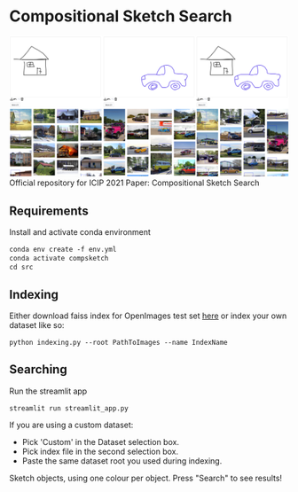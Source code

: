 # Compositional Sketch Search
![Header](examples/header.png)
Official repository for ICIP 2021 Paper: Compositional Sketch Search

## Requirements
Install and activate conda environment
```commandline
conda env create -f env.yml
conda activate compsketch
cd src
```
## Indexing
Either download faiss index for OpenImages test set [here](www.google.com) or index your own dataset like so:
```commandline
python indexing.py --root PathToImages --name IndexName 
```

## Searching
Run the streamlit app
```commandline
streamlit run streamlit_app.py
```
If you are using a custom dataset:
- Pick 'Custom' in the Dataset selection box.
- Pick index file in the second selection box.
- Paste the same dataset root you used during indexing.

Sketch objects, using one colour per object.
Press "Search" to see results!
